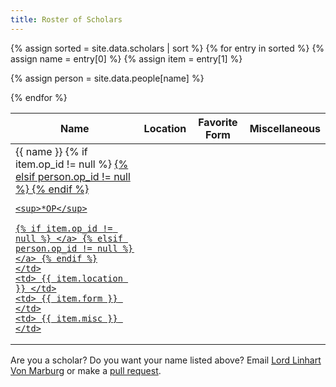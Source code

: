```yaml
---
title: Roster of Scholars
---
```


<table class="pure-table pure-table-bordered" width="100%">
<thead>
<tr>
    <th> Name </th>
    <th> Location </th>
    <th> Favorite Form </th>
    <th> Miscellaneous </th>
</tr>
</thead>
<tbody>
{% assign sorted = site.data.scholars | sort %}
{% for entry in sorted %}
{% assign name = entry[0] %}
{% assign item = entry[1] %}
   
{% assign person = site.data.people[name] %}
<tr>
   <td>
    {{ name }}
    {% if item.op_id != null %}
        <a href="http://op.atlantia.sca.org/op_ind.php?atlantian_id={{item.op_id}}">
    {% elsif person.op_id != null %}
        <a href="http://op.atlantia.sca.org/op_ind.php?atlantian_id={{person.op_id}}">
    {% endif %}

    <sup>*OP</sup>

    {% if item.op_id != null %} </a> {% elsif person.op_id != null %} </a> {% endif %}
    </td>
    <td> {{ item.location }} </td>
    <td> {{ item.form }} </td>
    <td> {{ item.misc }} </td>
</tr>
{% endfor %}
</tbody>
</table>

Are you a scholar?  Do you want your name listed above?  Email [Lord Linhart Von Marburg](mailto:rmauler@gmail.com) or make a [pull request](https://github.com/academie-de-espee/academie-de-espee.github.io/pulls).
